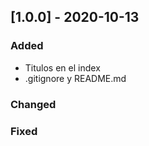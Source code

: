 ## [1.0.0] - 2020-10-13
 
### Added
- Titulos en el index
- .gitignore y README.md
   
### Changed
 
### Fixed
 
